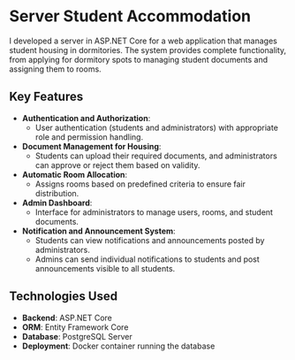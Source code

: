 # Server Student Accommodation
I developed a server in ASP.NET Core for a web application that manages student housing in dormitories. The system provides complete functionality, from applying for dormitory spots to managing student documents and assigning them to rooms.

## Key Features
- **Authentication and Authorization**:
  - User authentication (students and administrators) with appropriate role and permission handling.
- **Document Management for Housing**:
  - Students can upload their required documents, and administrators can approve or reject them based on validity.
- **Automatic Room Allocation**:
  - Assigns rooms based on predefined criteria to ensure fair distribution.
- **Admin Dashboard**:
  - Interface for administrators to manage users, rooms, and student documents.
- **Notification and Announcement System**:
  - Students can view notifications and announcements posted by administrators.
  - Admins can send individual notifications to students and post announcements visible to all students.

## Technologies Used
- **Backend**: ASP.NET Core
- **ORM**: Entity Framework Core
- **Database**: PostgreSQL Server
- **Deployment**: Docker container running the database

